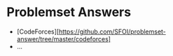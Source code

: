 # Problemset Answers
- [CodeForces][https://github.com/SFOI/problemset-answer/tree/master/codeforces]
- ...
